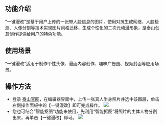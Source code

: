 ## 功能介绍
“一键漫改”是基于用户上传的一张带人脸信息的图片，使用对抗生成网络、人脸检测、人像分割等技术实现图片风格迁移，生成个性化的二次元动漫形象，是泰山创意创作提供给用户的特色功能。

## 使用场景
“一键漫改”适用于制作个性头像、漫画内容创作、趣味广告图、视频封面等应用场景。

## 操作方法
- 登录 [泰山官网](https://taishan.qq.com/)，在编辑器界面中，上传一张真人半身照片并选中该图层，单击右侧操作面板中的【一键漫改】即可完成操作。
![](https://main.qcloudimg.com/raw/74b480580efba20cec5816648d4c4852.png)
- 您也可结合”智能抠图“功能来使用，先利用“智能抠图”将照片的主体人物分割出来，再单击【一键漫改】即可。
![](https://main.qcloudimg.com/raw/d48396d92b0b53b3dc17b36252ae7393.png)
